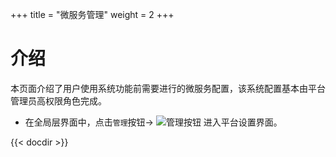 +++
title = "微服务管理"
weight = 2
+++

# 介绍

本页面介绍了用户使用系统功能前需要进行的微服务配置，该系统配置基本由平台管理员高权限角色完成。

- 在全局层界面中，点击`管理`按钮→ ![管理按钮](/docs/user-guide/system-configuration/microservice-management/image/management_button.png) 进入平台设置界面。

{{< docdir >}}
